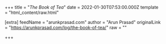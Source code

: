 
+++
title = "<cite>The Book of Tea</cite>"
date = 2022-01-30T07:53:00.000Z
template = "html_content/raw.html"

[extra]
feedName = "arunkprasad.com"
author = "Arun Prasad"
originalLink = "https://arunkprasad.com/log/the-book-of-tea/"
raw = ""

+++


